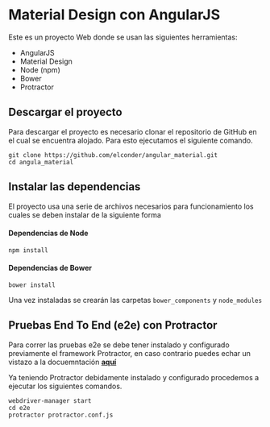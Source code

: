 # Material Design con AngularJS

Este es un proyecto Web donde se usan las siguientes herramientas:

* AngularJS
* Material Design
* Node (npm)
* Bower
* Protractor

## Descargar el proyecto

Para descargar el proyecto es necesario clonar el repositorio de GitHub en el cual se encuentra alojado. Para esto ejecutamos el siguiente comando.

```
git clone https://github.com/elconder/angular_material.git
cd angula_material
```

## Instalar las dependencias
El proyecto usa una serie de archivos necesarios para funcionamiento los cuales se deben instalar de la siguiente forma

#### Dependencias de Node
```
npm install
```
#### Dependencias de Bower
```
bower install
```
Una vez instaladas se crearán las carpetas `bower_components` y `node_modules`

## Pruebas End To End (e2e) con Protractor
Para correr las pruebas e2e se debe tener instalado y configurado previamente el framework Protractor, en caso contrario puedes echar un vistazo a la docuemntación [**aquí**](https://angular.github.io/protractor/#/)

Ya teniendo Protractor debidamente instalado y configurado procedemos a ejecutar los siguientes comandos.

`````
webdriver-manager start
cd e2e
protractor protractor.conf.js
`````
